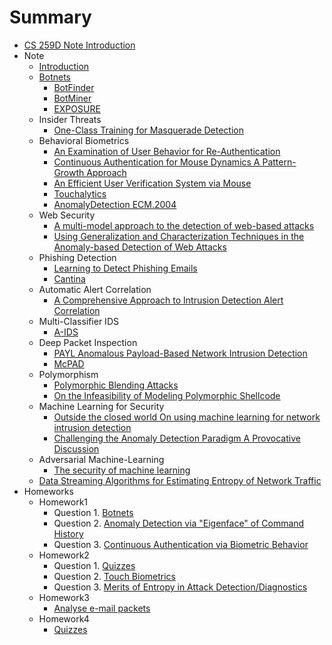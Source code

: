 # Summary

* [CS 259D Note Introduction](readme.md)
* Note
    * [Introduction](note/Introduction.md)
    * [Botnets](note/Botnet.md)
        * [BotFinder](note/BotFinder.md)
        * [BotMiner](note/BotMiner.md)
        * [EXPOSURE](note/EXPOSURE.md)
    * Insider Threats
        * [One-Class Training for Masquerade Detection](note/One-Class_Training_for_Masquerade_Detection.md)
    * Behavioral Biometrics
        * [An Examination of User Behavior for Re-Authentication](note/An_Examination_of_User_Behavior_for_Re-Authentication.md)
        * [Continuous Authentication for Mouse Dynamics A Pattern-Growth Approach](note/Continuous_Authentication_for_Mouse_Dynamics_A_Pattern-Growth_Approach.md)
        * [An Efficient User Verification System via Mouse](note/An_Efficient_User_Verification_System_via_Mouse.md)
        * [Touchalytics](note/Touchalytics.md)
        * [AnomalyDetection ECM.2004](note/AnomalyDetection_ECM.2004.md)
    * Web Security
        * [A multi-model approach to the detection of web-based attacks](note/A_multi-model_approach_to_the_detection_of_web-based_attacks.md)
        * [Using Generalization and Characterization Techniques in the Anomaly-based Detection of Web Attacks](note/Using_Generalization_and_Characterization_Techniques_in_the_Anomaly-based_Detection_of_Web_Attacks.md)
    * Phishing Detection
        * [Learning to Detect Phishing Emails](note/Learning_to_Detect_Phishing_Emails.md)
        * [Cantina](note/Cantina.md)
    * Automatic Alert Correlation
        * [A Comprehensive Approach to Intrusion Detection Alert Correlation](note/A_Comprehensive_Approach_to_Intrusion_Detection_Alert_Correlation.md)
    * Multi-Classifier IDS
        * [A-IDS](note/A-IDS.md)
    * Deep Packet Inspection
        * [PAYL Anomalous Payload-Based Network Intrusion Detection](note/PAYL_Anomalous_Payload-Based_Network_Intrusion_Detection.md)
        * [McPAD](note/McPAD.md)
    * Polymorphism
        * [Polymorphic Blending Attacks](note/Polymorphic_Blending_Attacks.md)
        * [On the Infeasibility of Modeling Polymorphic Shellcode](note/On_the_Infeasibility_of_Modeling_Polymorphic_Shellcode.md)
    * Machine Learning for Security
        * [Outside the closed world On using machine learning for network intrusion detection](note/Outside_the_closed_world_On_using_machine_learning_for_network_intrusion_detection.md)
        * [Challenging the Anomaly Detection Paradigm A Provocative Discussion](note/Challenging_the_Anomaly_Detection_Paradigm_A_Provocative_Discussion.md)
    * Adversarial Machine-Learning
        * [The security of machine learning](note/The_security_of_machine_learning.md)
    * [Data Streaming Algorithms for Estimating Entropy of Network Traffic](note/Data_Streaming_Algorithms_for_Estimating_Entropy_of_Network_Traffic.md)
* Homeworks
    * Homework1
        * Question 1. [Botnets](hw/hw1/q1_mirai.md)
        * Question 2. [Anomaly Detection via "Eigenface" of Command History](hw/hw1/q2_eigenface.md)
        * Question 3. [Continuous Authentication via Biometric Behavior](hw/hw1/q3_keystroke.md)
    * Homework2
        * Question 1. [Quizzes](hw/hw2/q1_Quiz.md)
        * Question 2. [Touch Biometrics](hw/hw2/q2_Touch_Biometrics.md)
        * Question 3. [Merits of Entropy in Attack Detection/Diagnostics](hw/hw2/q3_server_log_entropy.md)
    * Homework3
        * [Analyse e-mail packets](hw/hw3/q1.md)
    *  Homework4
        * [Quizzes](hw/hw4/q1.md)
